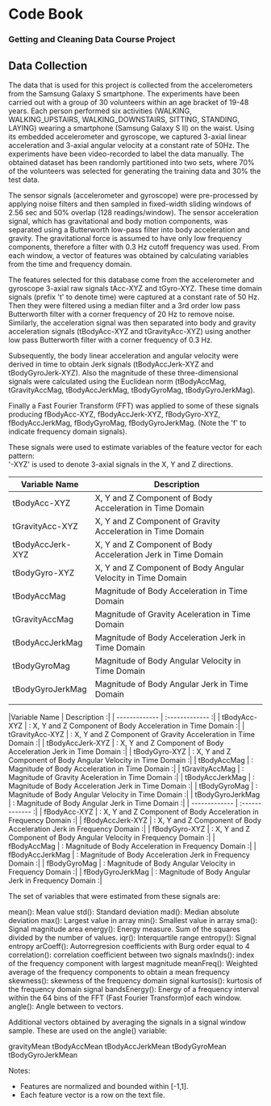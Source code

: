 # **Code Book**
### Getting and Cleaning Data Course Project
## Data Collection

The data that is used for this project is collected from the accelerometers from the Samsung Galaxy S smartphone. The experiments have been carried out with a group of 30 volunteers within an age bracket of 19-48 years. Each person performed six activities (WALKING, WALKING_UPSTAIRS, WALKING_DOWNSTAIRS, SITTING, STANDING, LAYING) wearing a smartphone (Samsung Galaxy S II) on the waist. Using its embedded accelerometer and gyroscope, we captured 3-axial linear acceleration and 3-axial angular velocity at a constant rate of 50Hz. The experiments have been video-recorded to label the data manually. The obtained dataset has been randomly partitioned into two sets, where 70% of the volunteers was selected for generating the training data and 30% the test data. 

The sensor signals (accelerometer and gyroscope) were pre-processed by applying noise filters and then sampled in fixed-width sliding windows of 2.56 sec and 50% overlap (128 readings/window). The sensor acceleration signal, which has gravitational and body motion components, was separated using a Butterworth low-pass filter into body acceleration and gravity. The gravitational force is assumed to have only low frequency components, therefore a filter with 0.3 Hz cutoff frequency was used. From each window, a vector of features was obtained by calculating variables from the time and frequency domain. 

The features selected for this database come from the accelerometer and gyroscope 3-axial raw signals tAcc-XYZ and tGyro-XYZ. These time domain signals (prefix 't' to denote time) were captured at a constant rate of 50 Hz. Then they were filtered using a median filter and a 3rd order low pass Butterworth filter with a corner frequency of 20 Hz to remove noise. Similarly, the acceleration signal was then separated into body and gravity acceleration signals (tBodyAcc-XYZ and tGravityAcc-XYZ) using another low pass Butterworth filter with a corner frequency of 0.3 Hz. 

Subsequently, the body linear acceleration and angular velocity were derived in time to obtain Jerk signals (tBodyAccJerk-XYZ and tBodyGyroJerk-XYZ). Also the magnitude of these three-dimensional signals were calculated using the Euclidean norm (tBodyAccMag, tGravityAccMag, tBodyAccJerkMag, tBodyGyroMag, tBodyGyroJerkMag). 

Finally a Fast Fourier Transform (FFT) was applied to some of these signals producing fBodyAcc-XYZ, fBodyAccJerk-XYZ, fBodyGyro-XYZ, fBodyAccJerkMag, fBodyGyroMag, fBodyGyroJerkMag. (Note the 'f' to indicate frequency domain signals). 

These signals were used to estimate variables of the feature vector for each pattern:  
'-XYZ' is used to denote 3-axial signals in the X, Y and Z directions.



|  Variable Name |Description   |
|---|---|
| tBodyAcc-XYZ   | X, Y and Z Component of Body Acceleration in Time Domain 	  |
| tGravityAcc-XYZ   | X, Y and Z Component of Gravity Acceleration in Time Domain   |
| tBodyAccJerk-XYZ   | X, Y and Z Component of Body Acceleration Jerk in Time Domain  |
| tBodyGyro-XYZ | X, Y and Z Component of Body Angular Velocity in Time Domain  |
| tBodyAccMag  |Magnitude of Body Acceleration in Time Domain   |
| tGravityAccMag  | Magnitude of Gravity Aceleration in Time Domain  |	
| tBodyAccJerkMag  |Magnitude of Body Acceleration Jerk in Time Domain   |
| tBodyGyroMag  | Magnitude of Body Angular Velocity in Time Domain  |	
| tBodyGyroJerkMag  | Magnitude of Body Angular Jerk in Time Domain  |
|   |   |

|Variable Name 		| Description 								:|
| ------------- 	| :-------------							:| 
| tBodyAcc-XYZ 		| : X, Y and Z Component of Body Acceleration in Time Domain 		:|
| tGravityAcc-XYZ 	| : X, Y and Z Component of Gravity Acceleration in Time Domain 	:|
| tBodyAccJerk-XYZ 	| : X, Y and Z Component of Body Acceleration Jerk in Time Domain	:|
| tBodyGyro-XYZ 	| : X, Y and Z Component of Body Angular Velocity in Time Domain	:|
| tBodyAccMag 		| : Magnitude of Body Acceleration in Time Domain			:|
| tGravityAccMag	| : Magnitude of Gravity Aceleration in Time Domain			:|
| tBodyAccJerkMag	| : Magnitude of Body Acceleration Jerk in Time Domain			:|
| tBodyGyroMag		| : Magnitude of Body Angular Velocity in Time Domain			:|
| tBodyGyroJerkMag	| : Magnitude of Body Angular Jerk in Time Domain			:|
| ------------- 	| :-------------							:| 
| fBodyAcc-XYZ 		| : X, Y and Z Component of Body Acceleration in Frequency Domain	:|
| fBodyAccJerk-XYZ 	| : X, Y and Z Component of Body Acceleration Jerk in Frequency Domain	:|
| fBodyGyro-XYZ 	| : X, Y and Z Component of Body Angular Velocity in Frequency Domain	:|
| fBodyAccMag 		| : Magnitude of Body Acceleration in Frequency Domain			:|
| fBodyAccJerkMag	| : Magnitude of Body Acceleration Jerk in Frequency Domain		:|
| fBodyGyroMag		| : Magnitude of Body Angular Velocity in Frequency Domain		:|
| fBodyGyroJerkMag	| : Magnitude of Body Angular Jerk in Frequency Domain			:|

The set of variables that were estimated from these signals are: 

mean(): Mean value
std(): Standard deviation
mad(): Median absolute deviation 
max(): Largest value in array
min(): Smallest value in array
sma(): Signal magnitude area
energy(): Energy measure. Sum of the squares divided by the number of values. 
iqr(): Interquartile range 
entropy(): Signal entropy
arCoeff(): Autorregresion coefficients with Burg order equal to 4
correlation(): correlation coefficient between two signals
maxInds(): index of the frequency component with largest magnitude
meanFreq(): Weighted average of the frequency components to obtain a mean frequency
skewness(): skewness of the frequency domain signal 
kurtosis(): kurtosis of the frequency domain signal 
bandsEnergy(): Energy of a frequency interval within the 64 bins of the FFT (Fast Fourier Transform)of each window.
angle(): Angle between to vectors.

Additional vectors obtained by averaging the signals in a signal window sample. These are used on the angle() variable:

gravityMean
tBodyAccMean
tBodyAccJerkMean
tBodyGyroMean
tBodyGyroJerkMean

Notes: 

- Features are normalized and bounded within [-1,1].
- Each feature vector is a row on the text file.
